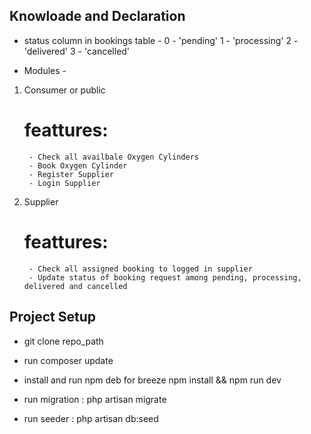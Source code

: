 ## Knowloade and Declaration
* status column in bookings table -
    0 - 'pending'
    1 - 'processing'
    2 - 'delivered'
    3 - 'cancelled'

* Modules -

1) Consumer or public
    
    # feattures:

        - Check all availbale Oxygen Cylinders
        - Book Oxygen Cylinder
        - Register Supplier
        - Login Supplier

2) Supplier

    # feattures:

        - Check all assigned booking to logged in supplier
        - Update status of booking request among pending, processing, delivered and cancelled


## Project Setup

* git clone repo_path

* run composer update

* install and run npm deb for breeze
npm install && npm run dev

* run migration :
php artisan migrate

* run seeder :
php artisan db:seed
